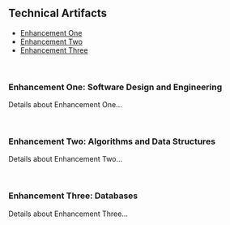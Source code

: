 <!DOCTYPE html>
<html lang="en">
<head>
  <meta charset="UTF-8">
  <meta name="viewport" content="width=device-width, initial-scale=1.0">
  <title>Technical Artifacts</title>
  <link rel="stylesheet" href="https://maxcdn.bootstrapcdn.com/bootstrap/4.5.2/css/bootstrap.min.css">
</head>
<body>
  
<div class="container mt-3">
  <h2>Technical Artifacts</h2>
  <ul class="nav nav-tabs">
    <li class="nav-item">
      <a class="nav-link active" data-toggle="tab" href="#enhancement1">Enhancement One</a>
    </li>
    <li class="nav-item">
      <a class="nav-link" data-toggle="tab" href="#enhancement2">Enhancement Two</a>
    </li>
    <li class="nav-item">
      <a class="nav-link" data-toggle="tab" href="#enhancement3">Enhancement Three</a>
    </li>
  </ul>
  
  <div class="tab-content">
    <div id="enhancement1" class="container tab-pane active"><br>
      <h3>Enhancement One: Software Design and Engineering</h3>
      <p>Details about Enhancement One...</p>
    </div>
    <div id="enhancement2" class="container tab-pane fade"><br>
      <h3>Enhancement Two: Algorithms and Data Structures</h3>
      <p>Details about Enhancement Two...</p>
    </div>
    <div id="enhancement3" class="container tab-pane fade"><br>
      <h3>Enhancement Three: Databases</h3>
      <p>Details about Enhancement Three...</p>
    </div>
  </div>
</div>

<script src="https://ajax.googleapis.com/ajax/libs/jquery/3.5.1/jquery.min.js"></script>
<script src="https://cdnjs.cloudflare.com/ajax/libs/popper.js/1.16.0/umd/popper.min.js"></script>
<script src="https://maxcdn.bootstrapcdn.com/bootstrap/4.5.2/js/bootstrap.min.js"></script>

</body>
</html>
